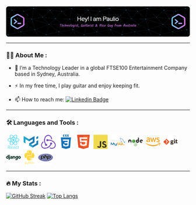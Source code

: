 ![Header](github-header-image.png)

---

### :man_technologist: About Me :
 
- :telescope: I’m a Technology Leader in a global FTSE100 Entertainment Company based in Sydney, Australia.

- :zap: In my free time, I play guitar and enjoy keeping fit.

- :mailbox: How to reach me:  [![Linkedin Badge](https://img.shields.io/badge/-PaulSouthall-blue?style=flat&logo=Linkedin&logoColor=white)](https://www.linkedin.com/in/pauliosouthall/)

---

### :hammer_and_wrench: Languages and Tools :

<div>
    <img src="https://github.com/devicons/devicon/blob/master/icons/react/react-original-wordmark.svg" title="React" alt="React" width="40" height="40"/>&nbsp;
  <img src="https://github.com/devicons/devicon/blob/master/icons/materialui/materialui-original.svg" title="Material UI" alt="Material UI" width="40" height="40"/>&nbsp;
  <img src="https://github.com/devicons/devicon/blob/master/icons/redux/redux-original.svg" title="Redux" alt="Redux " width="40" height="40"/>&nbsp;
  <img src="https://github.com/devicons/devicon/blob/master/icons/css3/css3-plain-wordmark.svg"  title="CSS3" alt="CSS" width="40" height="40"/>&nbsp;
  <img src="https://github.com/devicons/devicon/blob/master/icons/html5/html5-original.svg" title="HTML5" alt="HTML" width="40" height="40"/>&nbsp;
  <img src="https://github.com/devicons/devicon/blob/master/icons/javascript/javascript-original.svg" title="JavaScript" alt="JavaScript" width="40" height="40"/>&nbsp;
    <img src="https://github.com/devicons/devicon/blob/master/icons/mysql/mysql-original-wordmark.svg" title="MySQL"  alt="MySQL" width="40" height="40"/>&nbsp;
  <img src="https://github.com/devicons/devicon/blob/master/icons/nodejs/nodejs-original-wordmark.svg" title="NodeJS" alt="NodeJS" width="40" height="40"/>&nbsp;
  <img src="https://github.com/devicons/devicon/blob/master/icons/amazonwebservices/amazonwebservices-plain-wordmark.svg" title="AWS" alt="AWS" width="40" height="40"/>&nbsp;
 <img src="https://github.com/devicons/devicon/blob/master/icons/git/git-original-wordmark.svg" title="Git" **alt="Git" width="40" height="40"/>
 <img src="https://github.com/devicons/devicon/blob/master/icons/django/django-plain-wordmark.svg" title="Django" **alt="Django" width="40" height="40"/>
 <img src="https://github.com/devicons/devicon/blob/master/icons/python/python-plain-wordmark.svg" title="Python" **alt="Python" width="40" height="40"/>
 <img src="https://github.com/devicons/devicon/blob/master/icons/php/php-original.svg" title="PHP" **alt="PHP" width="40" height="40"/>

 

 
</div>


---

### :fire: My Stats :

[![GitHub Streak](https://streak-stats.demolab.com?user=paul-southall&theme=dark&mode=weekly)](https://git.io/streak-stats)
[![Top Langs](https://github-readme-stats.vercel.app/api/top-langs/?username=paul-southall&layout=pie)](https://github.com/anuraghazra/github-readme-stats)
